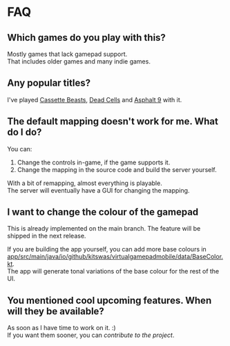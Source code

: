 # FAQ

## Which games do you play with this?

Mostly games that lack gamepad support.  
That includes older games and many indie games.

## Any popular titles?

I've played [Cassette Beasts](https://www.cassettebeasts.com/), [Dead Cells](https://dead-cells.com/) and [Asphalt 9](https://asphaltlegends.com/) with it.

## The default mapping doesn't work for me. What do I do?

You can:

1. Change the controls in-game, if the game supports it.
2. Change the mapping in the source code and build the server yourself.

With a bit of remapping, almost everything is playable.  
The server will eventually have a GUI for changing the mapping.

## I want to change the colour of the gamepad

This is already implemented on the main branch. The feature will be shipped in the next release.

If you are building the app yourself, you can add more base colours in [app/src/main/java/io/github/kitswas/virtualgamepadmobile/data/BaseColor.kt](https://github.com/kitswas/VirtualGamePad-Mobile/blob/592ef996af1b61f2cf848e3e01b97d2a1098f493/app/src/main/java/io/github/kitswas/virtualgamepadmobile/data/BaseColor.kt).  
The app will generate tonal variations of the base colour for the rest of the UI.

## You mentioned cool upcoming features. When will they be available?

As soon as I have time to work on it. :)  
If you want them sooner, you can _contribute to the project_.
